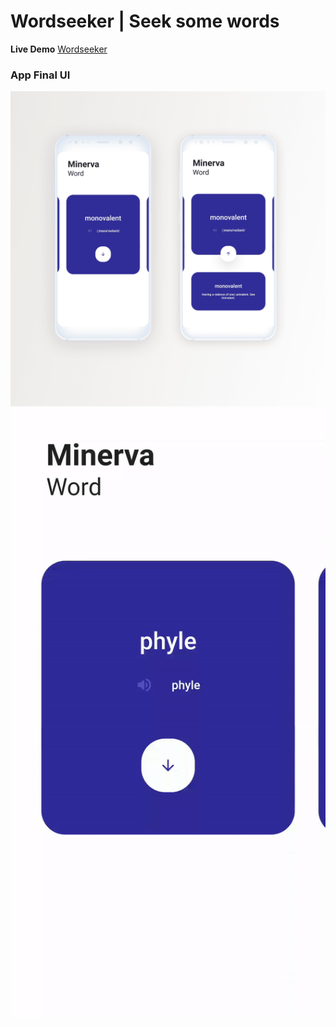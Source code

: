 # Wordseeker | Seek some words

**Live Demo**
[Wordseeker](https://prasetyanurangga.github.io/wordseeker/)

### App Final UI
![App UI](https://github.com/prasetyanurangga/minerva/raw/main/minerva_app_ui.png)
![Demo](https://github.com/prasetyanurangga/minerva/raw/main/minerva_app.gif)
